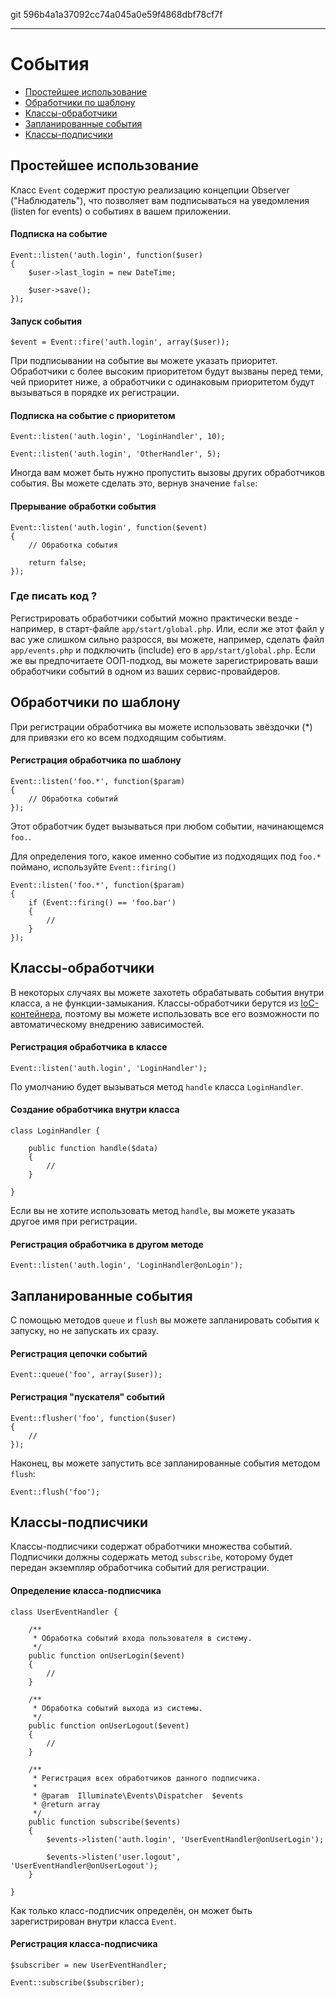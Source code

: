 git 596b4a1a37092cc74a045a0e59f4868dbf78cf7f

---

# События

- [Простейшее использование](#basic-usage)
- [Обработчики по шаблону](#wildcard-listeners)
- [Классы-обработчики](#using-classes-as-listeners)
- [Запланированные события](#queued-events)
- [Классы-подписчики](#event-subscribers)

<a name="basic-usage"></a>
## Простейшее использование

Класс `Event` содержит простую реализацию концепции Observer ("Наблюдатель"), что позволяет вам подписываться на уведомления (listen for events) о событиях в вашем приложении.

#### Подписка на событие

	Event::listen('auth.login', function($user)
	{
		$user->last_login = new DateTime;

		$user->save();
	});

#### Запуск события

	$event = Event::fire('auth.login', array($user));

При подписывании на событие вы можете указать приоритет. Обработчики с более высоким приоритетом будут вызваны перед теми, чей приоритет ниже, а обработчики с одинаковым приоритетом будут вызываться в порядке их регистрации.

#### Подписка на событие с приоритетом

	Event::listen('auth.login', 'LoginHandler', 10);

	Event::listen('auth.login', 'OtherHandler', 5);

Иногда вам может быть нужно пропустить вызовы других обработчиков события. Вы можете сделать это, вернув значение `false`:

#### Прерывание обработки события

	Event::listen('auth.login', function($event)
	{
		// Обработка события

		return false;
	});

### Где писать код ?

Регистрировать обработчики событий можно практически везде - например, в старт-файле `app/start/global.php`. Или, если же этот файл у вас уже слишком сильно разросся, вы можете, например, сделать файл `app/events.php` и подключить (include) его в `app/start/global.php`. Если же вы предпочитаете ООП-подход, вы можете зарегистрировать ваши обработчики событий в одном из ваших сервис-провайдеров. 

<a name="wildcard-listeners"></a>
## Обработчики по шаблону

При регистрации обработчика вы можете использовать звёздочки (*) для привязки его ко всем подходящим событиям.

#### Регистрация обработчика по шаблону

	Event::listen('foo.*', function($param)
	{
		// Обработка событий
	});

Этот обработчик будет вызываться при любом событии, начинающемся `foo.`.

Для определения того, какое именно событие из подходящих под `foo.*` поймано, используйте `Event::firing()`

	Event::listen('foo.*', function($param)
	{
		if (Event::firing() == 'foo.bar')
		{
			//
		}
	});

<a name="using-classes-as-listeners"></a>
## Классы-обработчики

В некоторых случаях вы можете захотеть обрабатывать события внутри класса, а не функции-замыкания. Классы-обработчики берутся из [IoC-контейнера](/docs/ioc), поэтому вы можете использовать все его возможности по автоматическому внедрению зависимостей.

#### Регистрация обработчика в классе

	Event::listen('auth.login', 'LoginHandler');

По умолчанию будет вызываться метод `handle` класса `LoginHandler`.

#### Создание обработчика внутри класса

	class LoginHandler {

		public function handle($data)
		{
			//
		}

	}

Если вы не хотите использовать метод `handle`, вы можете указать другое имя при регистрации.

#### Регистрация обработчика в другом методе

	Event::listen('auth.login', 'LoginHandler@onLogin');

<a name="queued-events"></a>
## Запланированные события

С помощью методов `queue` и `flush` вы можете запланировать события к запуску, но не запускать их сразу.

#### Регистрация цепочки событий

	Event::queue('foo', array($user));

#### Регистрация "пускателя" событий

	Event::flusher('foo', function($user)
	{
		//
	});

Наконец, вы можете запустить все запланированные события методом `flush`:

	Event::flush('foo');

<a name="event-subscribers"></a>
## Классы-подписчики

Классы-подписчики содержат обработчики множества событий. Подписчики должны содержать метод `subscribe`, которому будет передан экземпляр обработчика событий для регистрации.

#### Определение класса-подписчика

	class UserEventHandler {

		/**
		 * Обработка событий входа пользователя в систему.
		 */
		public function onUserLogin($event)
		{
			//
		}

		/**
		 * Обработка событий выхода из системы.
		 */
		public function onUserLogout($event)
		{
			//
		}

		/**
		 * Регистрация всех обработчиков данного подписчика.
		 *
		 * @param  Illuminate\Events\Dispatcher  $events
		 * @return array
		 */
		public function subscribe($events)
		{
			$events->listen('auth.login', 'UserEventHandler@onUserLogin');

			$events->listen('user.logout', 'UserEventHandler@onUserLogout');
		}

	}

Как только класс-подписчик определён, он может быть зарегистрирован внутри класса `Event`.

#### Регистрация класса-подписчика

	$subscriber = new UserEventHandler;

	Event::subscribe($subscriber);
